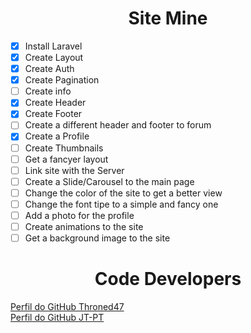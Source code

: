 <h1 align="center"> Site Mine </h1>

- [X] Install Laravel
- [X] Create Layout
- [X] Create Auth
- [X] Create Pagination
- [ ] Create info
- [X] Create Header
- [X] Create Footer
- [ ] Create a different header and footer to forum
- [X] Create a Profile
- [ ] Create Thumbnails
- [ ] Get a fancyer layout
- [ ] Link site with the Server
- [ ] Create a Slide/Carousel to the main page
- [ ] Change the color of the site to get a better view
- [ ] Change the font tipe to a simple and fancy one
- [ ] Add a photo for the profile
- [ ] Create animations to the site
- [ ] Get a background image to the site

<h1 align="center"> Code Developers </h1>

[Perfil do GitHub Throned47][GitHubDG]
<br>
[Perfil do GitHub JT-PT][GitHubJT]



[GitHubDG]: https://github.com/Throned47
[GitHubJT]: https://github.com/JT-PT 

